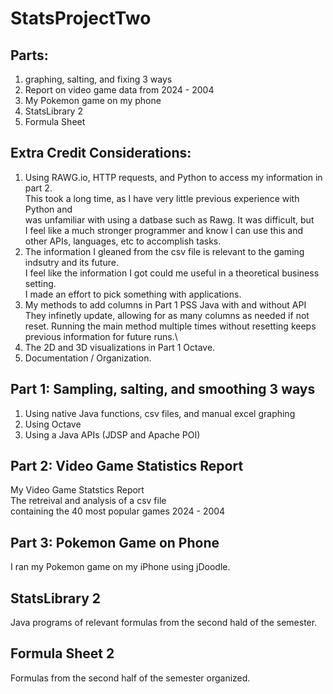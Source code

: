 # StatsProjectTwo

## Parts:
1. graphing, salting, and fixing 3 ways
2. Report on video game data from 2024 - 2004
3. My Pokemon game on my phone
4. StatsLibrary 2
5. Formula Sheet

## Extra Credit Considerations:
1. Using RAWG.io, HTTP requests, and Python to access my information in part 2. \
   This took a long time, as I have very little previous experience with Python and \
   was unfamiliar with using a datbase such as Rawg. It was difficult, but \
   I feel like a much stronger programmer and know I can use this and other 
   APIs, languages, etc to accomplish tasks.
2. The information I gleaned from the csv file is relevant to the gaming indsutry and its future. \
   I feel like the information I got could me useful in a theoretical business setting. \
   I made an effort to pick something with applications. 
3. My methods to add columns in Part 1 PSS Java with and without API
   They infinetly update, allowing for as many columns as needed if not reset.
   Running the main method multiple times without resetting keeps previous information for future runs.\
4. The 2D and 3D visualizations in Part 1 Octave.
5. Documentation / Organization.

## Part 1: Sampling, salting, and smoothing 3 ways
1. Using native Java functions, csv files, and manual excel graphing
2. Using Octave
3. Using a Java APIs (JDSP and Apache POI)

## Part 2: Video Game Statistics Report
My Video Game Statstics Report \
The retreival and analysis of a csv file \
containing the 40 most popular games 2024 - 2004

## Part 3: Pokemon Game on Phone
I ran my Pokemon game on my iPhone using jDoodle.

## StatsLibrary 2
Java programs of relevant formulas from the second hald of the semester. 

## Formula Sheet 2
Formulas from the second half of the semester organized.


